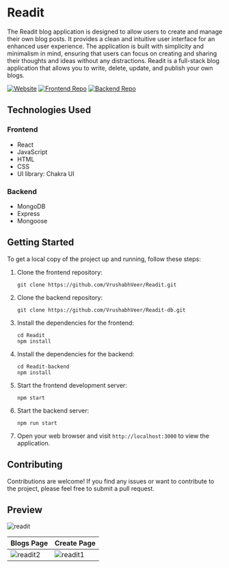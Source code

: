 # Readit

The Readit blog application is designed to allow users to create and manage their own blog posts. It provides a clean and intuitive user interface for an enhanced user experience. The application is built with simplicity and minimalism in mind, ensuring that users can focus on creating and sharing their thoughts and ideas without any distractions. Readit is a full-stack blog application that allows you to write, delete, update, and publish your own blogs.

[![Website](https://img.shields.io/badge/website-live-brightgreen)](https://readit-blogs.netlify.app)
[![Frontend Repo](https://img.shields.io/badge/frontend-repo-blue)](https://github.com/VrushabhVeer/Readit)
[![Backend Repo](https://img.shields.io/badge/backend-repo-blue)](https://github.com/VrushabhVeer/Readit-db)

## Technologies Used

### Frontend
- React
- JavaScript
- HTML
- CSS
- UI library: Chakra UI

### Backend
- MongoDB
- Express
- Mongoose

## Getting Started

To get a local copy of the project up and running, follow these steps:

1. Clone the frontend repository:
   ```shell
   git clone https://github.com/VrushabhVeer/Readit.git

2. Clone the backend repository:
   ```shell
   git clone https://github.com/VrushabhVeer/Readit-db.git
   ```

3. Install the dependencies for the frontend:
   ```shell
   cd Readit
   npm install
   ```

4. Install the dependencies for the backend:
   ```shell
   cd Readit-backend
   npm install
   ```

5. Start the frontend development server:
   ```shell
   npm start
   ```

6. Start the backend server:
   ```shell
   npm run start
   ```

7. Open your web browser and visit `http://localhost:3000` to view the application.

## Contributing

Contributions are welcome! If you find any issues or want to contribute to the project, please feel free to submit a pull request.



## Preview
![readit](https://github.com/VrushabhVeer/Readit/assets/99570200/07ad4797-70cd-47f9-a654-4040d21cfae9)


| Blogs Page            | Create Page              |
| ---------------------- | ---------------------- |
| ![readit2](https://github.com/VrushabhVeer/Readit/assets/99570200/700fd387-d439-426f-8308-aa0db8faceca) | ![readit1](https://github.com/VrushabhVeer/Readit/assets/99570200/14d90091-f9fb-407a-b6e8-e403e616d8f9) |





